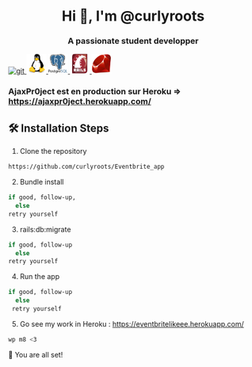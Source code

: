 <h1 align="center">Hi 👋, I'm @curlyroots</h1>
<h3 align="center">A passionate student developper</h3>

<p align="left"> <a href="https://git-scm.com/" target="_blank" rel="noreferrer"> <img src="https://www.vectorlogo.zone/logos/git-scm/git-scm-icon.svg" alt="git" width="40" height="40"/> </a> <a href="https://www.linux.org/" target="_blank" rel="noreferrer"> <img src="https://raw.githubusercontent.com/devicons/devicon/master/icons/linux/linux-original.svg" alt="linux" width="40" height="40"/> </a> <a href="https://www.postgresql.org" target="_blank" rel="noreferrer"> <img src="https://raw.githubusercontent.com/devicons/devicon/master/icons/postgresql/postgresql-original-wordmark.svg" alt="postgresql" width="40" height="40"/> </a> <a href="https://rubyonrails.org" target="_blank" rel="noreferrer"> <img src="https://raw.githubusercontent.com/devicons/devicon/master/icons/rails/rails-original-wordmark.svg" alt="rails" width="40" height="40"/> </a> <a href="https://www.ruby-lang.org/en/" target="_blank" rel="noreferrer"> <img src="https://raw.githubusercontent.com/devicons/devicon/master/icons/ruby/ruby-original.svg" alt="ruby" width="40" height="40"/> </a> </p>


### AjaxPr0ject est en production sur Heroku => https://ajaxpr0ject.herokuapp.com/


## 🛠️ Installation Steps


1. Clone the repository

```bash
https://github.com/curlyroots/Eventbrite_app
```

2. Bundle install

```bash
if good, follow-up,
  else
retry yourself
```

3. rails:db:migrate

```bash
if good, follow-up
  else
retry yourself
```

4. Run the app

```bash
if good, follow-up
  else
 retry yourself
```

5. Go see my work in Heroku : https://eventbritelikeee.herokuapp.com/

```bash
wp m8 <3
```
🌟 You are all set!
